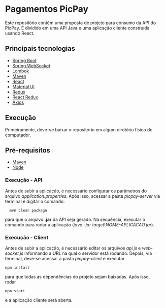 # Pagamentos PicPay

Este repositório contém uma proposta de projeto para consumo da API do PicPay. É dividido em uma API Java e uma aplicação cliente construída usando React.

## Principais tecnologias

* [Spring Boot](https://spring.io/projects/spring-boot)
* [Spring WebSocket](https://docs.spring.io/spring-framework/docs/5.0.0.BUILD-SNAPSHOT/spring-framework-reference/html/websocket.html)
* [Lombok](https://projectlombok.org/)
* [Maven](http://maven.apache.org/)
* [React](https://pt-br.reactjs.org/)
* [Material UI](https://material-ui.com/)
* [Redux](https://redux.js.org/)
* [React Redux](https://react-redux.js.org/)
* [Axios](https://github.com/axios/axios)

## Execução

Primeiramente, deve-se baixar o repositório em algum diretório físico do computador.

## Pré-requisitos
* [Maven](http://maven.apache.org/)
* [Node](https://nodejs.org/en/)

### Execução - API

Antes de subir a aplicação, é necessário configurar os parâmetros do arquivo *application.properties*. Após isso, acessar a pasta *picpay-server* via terminal e digitar o comando:
```
  mvn clean package
```
para que o arquivo **.jar** da API seja gerado. Na sequência, executar o comando para rodar a aplicação (*java -jar target\NOME-APLICACAO.jar*).

### Execução - Client

Antes de subir a aplicação, é necessário editar os arquivos *api.js* e *web-socket.js* informando a URL na qual o servidor está rodando. Depois, via terminal, deve-se acessar a pasta *picpay-client* e executar
```
npm install
``` 
para que todas as dependências do projeto sejam baixadas. Após isso, rodar
``` 
npm start 
```
e a aplicação cliente será aberta.

